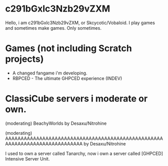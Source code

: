 # c291bGxlc3Nzb29vZXM
Hello, i am c291bGxlc3Nzb29vZXM, or Skcycotic/Vobaloid.
I play games and sometimes make games. Only sometimes.
# Games (not including Scratch projects)
- A changed fangame i'm developing.
- RBPCED - The ultimate GHPCED experience (INDEV)
# ClassiCube servers i moderate or own.
(moderating) BeachyWorlds by Desaxu/Nitrohine

(moderating) AAAAAAAAAAAAAAAAAAAAAAAAAAAAAAAAAAAAAAAAAAAAAAAAAAAAAAAAAAAAAAAAAAAAAAAAAAAA by Desaxu/Nitrohine

I used to own a server called Tanarchy, now i own a server called [GHPCED] Intensive Server Unit.
